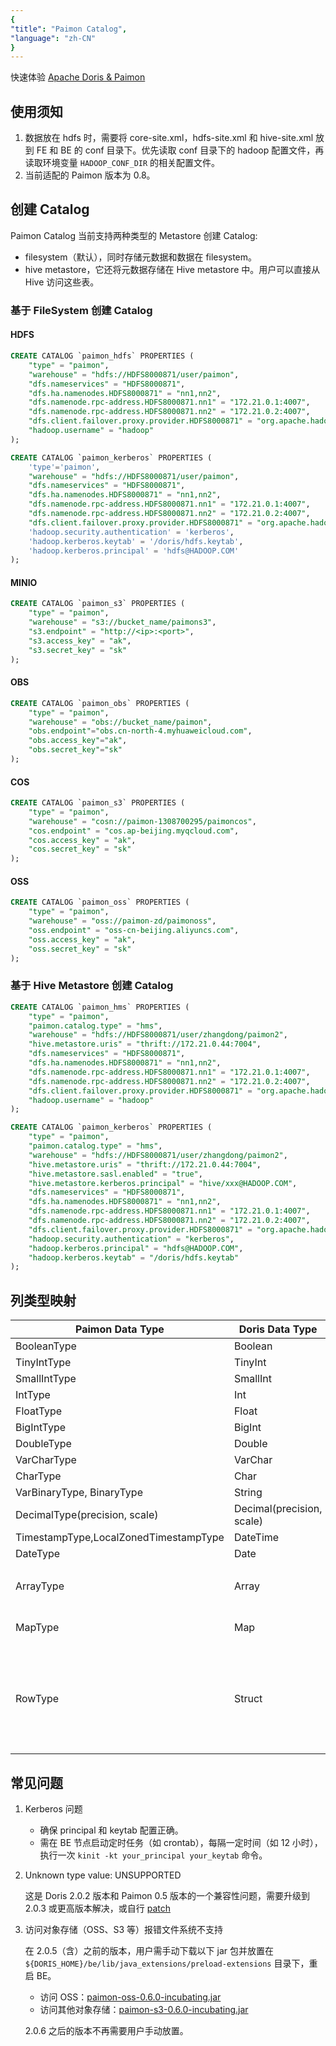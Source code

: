 ```yaml
---
{
"title": "Paimon Catalog",
"language": "zh-CN"
}
---
```


<!-- 
Licensed to the Apache Software Foundation (ASF) under one
or more contributor license agreements.  See the NOTICE file
distributed with this work for additional information
regarding copyright ownership.  The ASF licenses this file
to you under the Apache License, Version 2.0 (the
"License"); you may not use this file except in compliance
with the License.  You may obtain a copy of the License at

  http://www.apache.org/licenses/LICENSE-2.0

Unless required by applicable law or agreed to in writing,
software distributed under the License is distributed on an
"AS IS" BASIS, WITHOUT WARRANTIES OR CONDITIONS OF ANY
KIND, either express or implied.  See the License for the
specific language governing permissions and limitations
under the License.
-->

快速体验 [Apache Doris & Paimon](../../gettingStarted/tutorials/building-lakehouse/doris-paimon)

## 使用须知

1. 数据放在 hdfs 时，需要将 core-site.xml，hdfs-site.xml 和 hive-site.xml  放到 FE 和 BE 的 conf 目录下。优先读取 conf 目录下的 hadoop 配置文件，再读取环境变量 `HADOOP_CONF_DIR` 的相关配置文件。
2. 当前适配的 Paimon 版本为 0.8。

## 创建 Catalog

Paimon Catalog 当前支持两种类型的 Metastore 创建 Catalog:
* filesystem（默认），同时存储元数据和数据在 filesystem。
* hive metastore，它还将元数据存储在 Hive metastore 中。用户可以直接从 Hive 访问这些表。

### 基于 FileSystem 创建 Catalog

#### HDFS

```sql
CREATE CATALOG `paimon_hdfs` PROPERTIES (
    "type" = "paimon",
    "warehouse" = "hdfs://HDFS8000871/user/paimon",
    "dfs.nameservices" = "HDFS8000871",
    "dfs.ha.namenodes.HDFS8000871" = "nn1,nn2",
    "dfs.namenode.rpc-address.HDFS8000871.nn1" = "172.21.0.1:4007",
    "dfs.namenode.rpc-address.HDFS8000871.nn2" = "172.21.0.2:4007",
    "dfs.client.failover.proxy.provider.HDFS8000871" = "org.apache.hadoop.hdfs.server.namenode.ha.ConfiguredFailoverProxyProvider",
    "hadoop.username" = "hadoop"
);

CREATE CATALOG `paimon_kerberos` PROPERTIES (
    'type'='paimon',
    "warehouse" = "hdfs://HDFS8000871/user/paimon",
    "dfs.nameservices" = "HDFS8000871",
    "dfs.ha.namenodes.HDFS8000871" = "nn1,nn2",
    "dfs.namenode.rpc-address.HDFS8000871.nn1" = "172.21.0.1:4007",
    "dfs.namenode.rpc-address.HDFS8000871.nn2" = "172.21.0.2:4007",
    "dfs.client.failover.proxy.provider.HDFS8000871" = "org.apache.hadoop.hdfs.server.namenode.ha.ConfiguredFailoverProxyProvider",
    'hadoop.security.authentication' = 'kerberos',
    'hadoop.kerberos.keytab' = '/doris/hdfs.keytab',   
    'hadoop.kerberos.principal' = 'hdfs@HADOOP.COM'
);
```

#### MINIO

```sql
CREATE CATALOG `paimon_s3` PROPERTIES (
    "type" = "paimon",
    "warehouse" = "s3://bucket_name/paimons3",
    "s3.endpoint" = "http://<ip>:<port>",
    "s3.access_key" = "ak",
    "s3.secret_key" = "sk"
);
```

#### OBS

```sql
CREATE CATALOG `paimon_obs` PROPERTIES (
    "type" = "paimon",
    "warehouse" = "obs://bucket_name/paimon",
    "obs.endpoint"="obs.cn-north-4.myhuaweicloud.com",
    "obs.access_key"="ak",
    "obs.secret_key"="sk"
);
```

#### COS

```sql
CREATE CATALOG `paimon_s3` PROPERTIES (
    "type" = "paimon",
    "warehouse" = "cosn://paimon-1308700295/paimoncos",
    "cos.endpoint" = "cos.ap-beijing.myqcloud.com",
    "cos.access_key" = "ak",
    "cos.secret_key" = "sk"
);
```

#### OSS

```sql
CREATE CATALOG `paimon_oss` PROPERTIES (
    "type" = "paimon",
    "warehouse" = "oss://paimon-zd/paimonoss",
    "oss.endpoint" = "oss-cn-beijing.aliyuncs.com",
    "oss.access_key" = "ak",
    "oss.secret_key" = "sk"
);

```

### 基于 Hive Metastore 创建 Catalog

```sql
CREATE CATALOG `paimon_hms` PROPERTIES (
    "type" = "paimon",
    "paimon.catalog.type" = "hms",
    "warehouse" = "hdfs://HDFS8000871/user/zhangdong/paimon2",
    "hive.metastore.uris" = "thrift://172.21.0.44:7004",
    "dfs.nameservices" = "HDFS8000871",
    "dfs.ha.namenodes.HDFS8000871" = "nn1,nn2",
    "dfs.namenode.rpc-address.HDFS8000871.nn1" = "172.21.0.1:4007",
    "dfs.namenode.rpc-address.HDFS8000871.nn2" = "172.21.0.2:4007",
    "dfs.client.failover.proxy.provider.HDFS8000871" = "org.apache.hadoop.hdfs.server.namenode.ha.ConfiguredFailoverProxyProvider",
    "hadoop.username" = "hadoop"
);

CREATE CATALOG `paimon_kerberos` PROPERTIES (
    "type" = "paimon",
    "paimon.catalog.type" = "hms",
    "warehouse" = "hdfs://HDFS8000871/user/zhangdong/paimon2",
    "hive.metastore.uris" = "thrift://172.21.0.44:7004",
    "hive.metastore.sasl.enabled" = "true",
    "hive.metastore.kerberos.principal" = "hive/xxx@HADOOP.COM",
    "dfs.nameservices" = "HDFS8000871",
    "dfs.ha.namenodes.HDFS8000871" = "nn1,nn2",
    "dfs.namenode.rpc-address.HDFS8000871.nn1" = "172.21.0.1:4007",
    "dfs.namenode.rpc-address.HDFS8000871.nn2" = "172.21.0.2:4007",
    "dfs.client.failover.proxy.provider.HDFS8000871" = "org.apache.hadoop.hdfs.server.namenode.ha.ConfiguredFailoverProxyProvider",
    "hadoop.security.authentication" = "kerberos",
    "hadoop.kerberos.principal" = "hdfs@HADOOP.COM",
    "hadoop.kerberos.keytab" = "/doris/hdfs.keytab"
);
```

## 列类型映射

| Paimon Data Type                      | Doris Data Type           | Comment   |
|---------------------------------------|---------------------------|-----------|
| BooleanType                           | Boolean                   |           |
| TinyIntType                           | TinyInt                   |           |
| SmallIntType                          | SmallInt                  |           |
| IntType                               | Int                       |           |
| FloatType                             | Float                     |           |
| BigIntType                            | BigInt                    |           |
| DoubleType                            | Double                    |           |
| VarCharType                           | VarChar                   |           |
| CharType                              | Char                      |           |
| VarBinaryType, BinaryType             | String                    |           |
| DecimalType(precision, scale)         | Decimal(precision, scale) |           |
| TimestampType,LocalZonedTimestampType | DateTime                  |           |
| DateType                              | Date                      |           |
| ArrayType                             | Array                     | 支持 Array 嵌套 |
| MapType                               | Map                       | 支持 Map 嵌套   |
| RowType                               | Struct                    | 支持 Struct 嵌套（2.0.10 和 2.1.3 版本开始支持）|

## 常见问题

1. Kerberos 问题

    - 确保 principal 和 keytab 配置正确。
    - 需在 BE 节点启动定时任务（如 crontab），每隔一定时间（如 12 小时），执行一次 `kinit -kt your_principal your_keytab` 命令。

2. Unknown type value: UNSUPPORTED

    这是 Doris 2.0.2 版本和 Paimon 0.5 版本的一个兼容性问题，需要升级到 2.0.3 或更高版本解决，或自行 [patch](https://github.com/apache/doris/pull/24985)

3. 访问对象存储（OSS、S3 等）报错文件系统不支持

    在 2.0.5（含）之前的版本，用户需手动下载以下 jar 包并放置在 `${DORIS_HOME}/be/lib/java_extensions/preload-extensions` 目录下，重启 BE。

    - 访问 OSS：[paimon-oss-0.6.0-incubating.jar](https://repo.maven.apache.org/maven2/org/apache/paimon/paimon-oss/0.6.0-incubating/paimon-oss-0.6.0-incubating.jar)
    - 访问其他对象存储：[paimon-s3-0.6.0-incubating.jar](https://repo.maven.apache.org/maven2/org/apache/paimon/paimon-s3/0.6.0-incubating/paimon-s3-0.6.0-incubating.jar)

    2.0.6 之后的版本不再需要用户手动放置。
